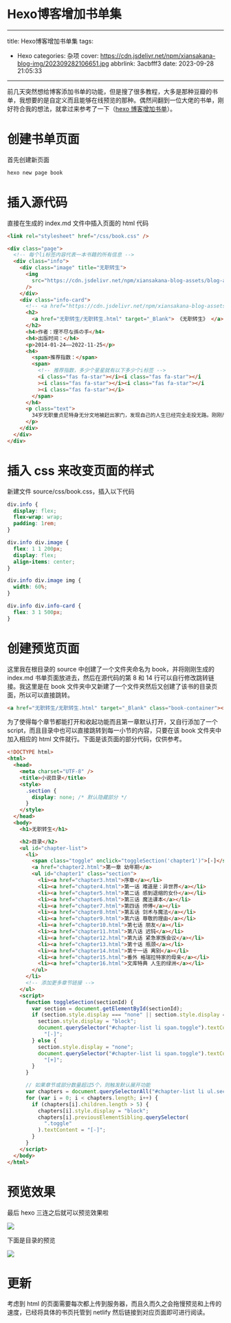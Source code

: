 # Hexo博客增加书单集

---

title: Hexo博客增加书单集
tags:

- Hexo
  categories: 杂项
  cover: https://cdn.jsdelivr.net/npm/xiansakana-blog-img/202309282106651.jpg
  abbrlink: 3acbfff3
  date: 2023-09-28 21:05:33

---

前几天突然想给博客添加书单的功能，但是搜了很多教程，大多是那种豆瓣的书单，我想要的是自定义而且能够在线预览的那种。偶然间翻到一位大佬的书单，刚好符合我的想法，就拿过来参考了一下（[hexo 博客增加书单](https://www.mz-zone.cn/2021/11/12/20211112001/)）。

# 创建书单页面

首先创建新页面

```bash
hexo new page book
```

# 插入源代码

直接在生成的 index.md 文件中插入页面的 html 代码

```html
<link rel="stylesheet" href="/css/book.css" />

<div class="page">
  <!-- 每个li标签内容代表一本书籍的所有信息 -->
  <div class="info">
    <div class="image" title="无职转生">
      <img
        src="https://cdn.jsdelivr.net/npm/xiansakana-blog-assets/blog-assets/%E6%97%A0%E8%81%8C%E8%BD%AC%E7%94%9F/images/cover.jpg"
      />
    </div>
    <div class="info-card">
      <!-- <a href="https://cdn.jsdelivr.net/npm/xiansakana-blog-assets@1.0.1/blog-assets/%E6%97%A0%E8%81%8C%E8%BD%AC%E7%94%9FWEB_compressed.pdf" target="_Blank">                           -->
      <h2>
        <a href="无职转生/无职转生.html" target="_Blank"> 《无职转生》 </a>
      </h2>
      <h4>作者：理不尽な孫の手</h4>
      <h4>出版时间：</h4>
      <p>2014-01-24——2022-11-25</p>
      <h4>
        <span>推荐指数：</span>
        <span>
          <!-- 推荐指数，多少个星星就有以下多少个i标签 -->
          <i class="fas fa-star"></i><i class="fas fa-star"></i
          ><i class="fas fa-star"></i><i class="fas fa-star"></i
          ><i class="fas fa-star"></i>
        </span>
      </h4>
      <p class="text">
        34岁无职童贞尼特身无分文地被赶出家门，发现自己的人生已经完全走投无路。刚刚产生后悔的想法，他就被卡车撞死了。然后醒来的地方居然是——剑与魔法的异世界！！重生为名叫卢迪乌斯的婴儿的他下定决心，“这次一定要认真地活下去……！”，一定要度过一段不会后悔的人生。他利用前世的智力很快使得自己的魔法的才能开花结果，结果一位年轻的女孩子成了自己的家庭教师。并且又与一位有着绿宝石般美丽秀发的四分一血统的精灵相遇。他崭新的人生开始前进。——让人憧憬的转生型奇幻小说，在这里开始。
      </p>
    </div>
  </div>
</div>
```

# 插入 css 来改变页面的样式

新建文件 source/css/book.css，插入以下代码

```css
div.info {
  display: flex;
  flex-wrap: wrap;
  padding: 1rem;
}

div.info div.image {
  flex: 1 1 200px;
  display: flex;
  align-items: center;
}

div.info div.image img {
  width: 60%;
}

div.info div.info-card {
  flex: 3 1 500px;
}
```

# 创建预览页面

这里我在根目录的 source 中创建了一个文件夹命名为 book，并将刚刚生成的 index.md 书单页面放进去，然后在源代码的第 8 和 14 行可以自行修改跳转链接。我这里是在 book 文件夹中又新建了一个文件夹然后又创建了该书的目录页面，所以可以直接跳转。

```html
<a href="无职转生/无职转生.html" target="_Blank" class="book-container"></a>
```

为了使得每个章节都能打开和收起功能而且第一章默认打开，又自行添加了一个 script，而且目录中也可以直接跳转到每一小节的内容，只要在该 book 文件夹中加入相应的 html 文件就行。下面是该页面的部分代码，仅供参考。

```html
<!DOCTYPE html>
<html>
  <head>
    <meta charset="UTF-8" />
    <title>小说目录</title>
    <style>
      .section {
        display: none; /* 默认隐藏部分 */
      }
    </style>
  </head>
  <body>
    <h1>无职转生</h1>

    <h2>目录</h2>
    <ul id="chapter-list">
      <li>
        <span class="toggle" onclick="toggleSection('chapter1')">[-]</span>
        <a href="chapter2.html">第一章 幼年期</a>
        <ul id="chapter1" class="section">
          <li><a href="chapter3.html">序章</a></li>
          <li><a href="chapter4.html">第一话 难道是：异世界</a></li>
          <li><a href="chapter5.html">第二话 感到退缩的女仆</a></li>
          <li><a href="chapter6.html">第三话 魔法课本</a></li>
          <li><a href="chapter7.html">第四话 师傅</a></li>
          <li><a href="chapter8.html">第五话 剑术与魔法</a></li>
          <li><a href="chapter9.html">第六话 尊敬的理由</a></li>
          <li><a href="chapter10.html">第七话 朋友</a></li>
          <li><a href="chapter11.html">第八话 迟钝</a></li>
          <li><a href="chapter12.html">第九话 紧急家族会议</a></li>
          <li><a href="chapter13.html">第十话 瓶颈</a></li>
          <li><a href="chapter14.html">第十一话 离别</a></li>
          <li><a href="chapter15.html">番外 格瑞拉特家的母亲</a></li>
          <li><a href="chapter16.html">文库特典 人生的绿洲</a></li>
        </ul>
      </li>
      <!-- 添加更多章节链接 -->
    </ul>
    <script>
      function toggleSection(sectionId) {
        var section = document.getElementById(sectionId);
        if (section.style.display === "none" || section.style.display === "") {
          section.style.display = "block";
          document.querySelector("#chapter-list li span.toggle").textContent =
            "[-]";
        } else {
          section.style.display = "none";
          document.querySelector("#chapter-list li span.toggle").textContent =
            "[+]";
        }
      }

      // 如果章节或部分数量超过5个，则触发默认展开功能
      var chapters = document.querySelectorAll("#chapter-list li ul.section");
      for (var i = 0; i < chapters.length; i++) {
        if (chapters[i].children.length > 5) {
          chapters[i].style.display = "block";
          chapters[i].previousElementSibling.querySelector(
            ".toggle"
          ).textContent = "[-]";
        }
      }
    </script>
  </body>
</html>
```

# 预览效果

最后 hexo 三连之后就可以预览效果啦

![](https://cdn.jsdelivr.net/npm/xiansakana-blog-img/202310052134977.png)

下面是目录的预览

![](https://cdn.jsdelivr.net/npm/xiansakana-blog-img/202309282146203.png)

# 更新

考虑到 html 的页面需要每次都上传到服务器，而且久而久之会拖慢预览和上传的速度，已经将具体的书页托管到 netlify 然后链接到对应页面即可进行阅读。
